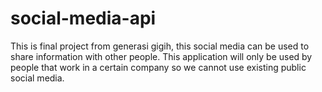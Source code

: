 # social-media-api
This is final project from generasi gigih, this social media can be used to share information with other people. This application will only be used by people that work in a certain company so we cannot use existing public social media.
